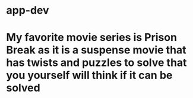 # app-dev

<h1> My favorite movie series is Prison Break as it is a suspense movie that has twists and puzzles to solve that you yourself will think if it can be solved </h1>
